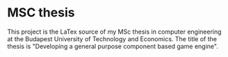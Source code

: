 # MSC thesis
This project is the LaTex source of my MSc thesis in computer engineering at the Budapest University of Technology and Economics.
The title of the thesis is "Developing a general purpose component based game engine".